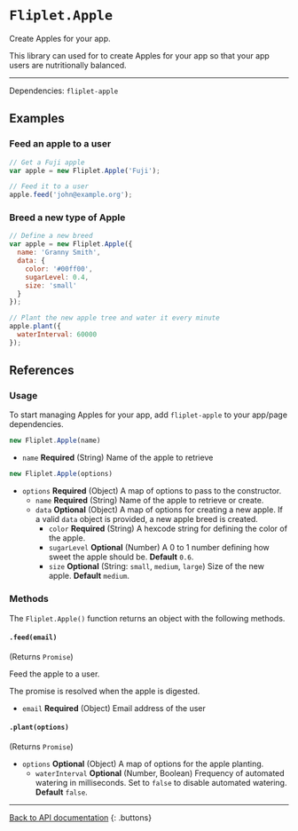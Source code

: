 # `Fliplet.Apple`

Create Apples for your app.

This library can used for to create Apples for your app so that your app users are nutritionally balanced.

---

Dependencies: `fliplet-apple`

## Examples

### Feed an apple to a user

```js
// Get a Fuji apple
var apple = new Fliplet.Apple('Fuji');

// Feed it to a user
apple.feed('john@example.org');
```

### Breed a new type of Apple

```js
// Define a new breed
var apple = new Fliplet.Apple({
  name: 'Granny Smith',
  data: {
    color: '#00ff00',
    sugarLevel: 0.4,
    size: 'small'
  }
});

// Plant the new apple tree and water it every minute
apple.plant({
  waterInterval: 60000
});
```

## References

### Usage

To start managing Apples for your app, add `fliplet-apple` to your app/page dependencies.

```js
new Fliplet.Apple(name)
```

* `name` **Required** (String) Name of the apple to retrieve

```js
new Fliplet.Apple(options)
````

* `options` **Required** (Object) A map of options to pass to the constructor.
  * `name` **Required** (String) Name of the apple to retrieve or create.
  * `data` **Optional** (Object) A map of options for creating a new apple. If a valid `data` object is provided, a new apple breed is created.
    * `color` **Required** (String) A hexcode string for defining the color of the apple.
    * `sugarLevel` **Optional** (Number) A 0 to 1 number defining how sweet the apple should be. **Default** `0.6`.
    * `size` **Optional** (String: `small`, `medium`, `large`) Size of the new apple. **Default** `medium`.

### Methods

The `Fliplet.Apple()` function returns an object with the following methods.

#### `.feed(email)`

(Returns `Promise`)

Feed the apple to a user.

The promise is resolved when the apple is digested.

* `email` **Required** (Object) Email address of the user

#### `.plant(options)`

(Returns `Promise`)

* `options` **Optional** (Object) A map of options for the apple planting.
  * `waterInterval` **Optional** (Number, Boolean) Frequency of automated watering in milliseconds. Set to `false` to disable automated watering. **Default** `false`.

---

[Back to API documentation](../API-Documentation.md)
{: .buttons}
